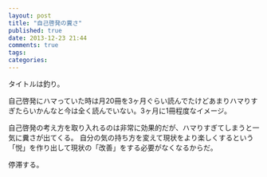 ```yaml
---
layout: post
title: "自己啓発の糞さ"
published: true
date: 2013-12-23 21:44
comments: true
tags: 
categories: 
---
```


タイトルは釣り。

自己啓発にハマっていた時は月20冊を3ヶ月ぐらい読んでたけどあまりハマりすぎたらいかんなと今は全く読んでいない。3ヶ月に1冊程度なイメージ。

自己啓発の考え方を取り入れるのは非常に効果的だが、ハマりすぎてしまうと一気に糞さが出てくる。
自分の気の持ち方を変えて現状をより楽しくするという「悦」を作り出して現状の「改善」をする必要がなくなるからだ。

停滞する。
